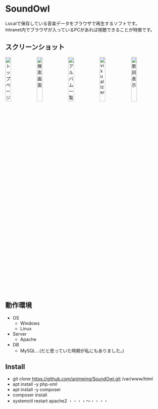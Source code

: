 # SoundOwl
Localで保存している音楽データをブラウザで再生するソフトです。<br>
Intranet内でブラウザが入っているPCがあれば視聴できることが特徴です。

## スクリーンショット
<img alt="トップページ" src="https://user-images.githubusercontent.com/24301121/173390637-f2cb09ec-3588-4943-9abd-64256442e158.png" width="19%"> <img alt="検索画面" src="https://user-images.githubusercontent.com/24301121/173392022-02f34678-ad28-4fae-b7dc-098f83d7c15b.png" width="19%"> <img alt="アルバム一覧" src="https://user-images.githubusercontent.com/24301121/173392861-7d53059d-614f-4458-9098-c86403d08dd2.png" width="19%"> <img alt="visualizer" src="https://user-images.githubusercontent.com/24301121/173393214-5dcf1221-54b7-4786-baba-1723e751e005.png" width="19%"> <img alt="歌詞表示" src="https://user-images.githubusercontent.com/24301121/173393548-9b1102eb-3548-4f19-8da6-a38d4633e89e.png" width="19%">

## 動作環境
* OS
  * Windows
  * Linux
* Server
  * Apache
* DB
  * MySQL...(だと思っていた時期が私にもありました。)

## Install
* git clone https://github.com/animeing/SoundOwl.git /var/www/html
* apt install -y php-xml
* apt install -y composer
* composer install
* systemctl restart apache2
・・・・～・・・・

